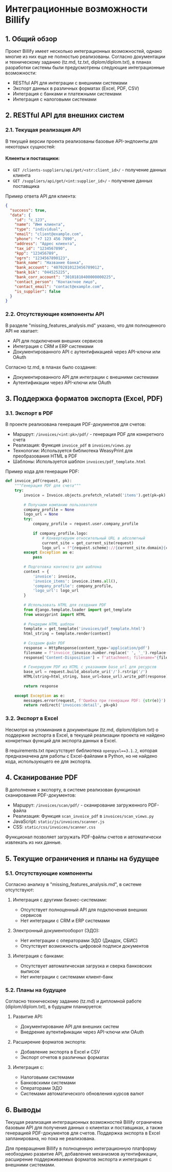 # Интеграционные возможности Billify

## 1. Общий обзор

Проект Billify имеет несколько интеграционных возможностей, однако многие из них еще не полностью реализованы. Согласно документации и техническому заданию (tz.md, tz.txt, diplom/diplom.txt), в планах разработки системы были предусмотрены следующие интеграционные возможности:

- RESTful API для интеграции с внешними системами
- Экспорт данных в различных форматах (Excel, PDF, CSV)
- Интеграция с банками и платежными системами
- Интеграция с налоговыми системами

## 2. RESTful API для внешних систем

### 2.1. Текущая реализация API

В текущей версии проекта реализованы базовые API-эндпоинты для некоторых сущностей:

#### Клиенты и поставщики:

- `GET /clients-suppliers/api/get/<str:client_id>/` - получение данных клиента
- `GET /suppliers/api/get/<int:supplier_id>/` - получение данных поставщика

Пример ответа API для клиента:
```json
{
  "success": true,
  "data": {
    "id": "c_123",
    "name": "Имя клиента",
    "type": "individual",
    "email": "client@example.com",
    "phone": "+7 123 456 7890",
    "address": "Адрес клиента",
    "tax_id": "1234567890",
    "kpp": "123456789",
    "ogrn": "1234567890123",
    "bank_name": "Название банка",
    "bank_account": "40702810123456789012",
    "bank_bik": "044525225",
    "bank_corr_account": "30101810400000000225",
    "contact_person": "Контактное лицо",
    "contact_email": "contact@example.com",
    "is_supplier": false
  }
}
```

### 2.2. Отсутствующие компоненты API

В разделе "missing_features_analysis.md" указано, что для полноценного API не хватает:
- API для подключения внешних сервисов
- Интеграция с CRM и ERP системами
- Документированного API с аутентификацией через API-ключи или OAuth

Согласно tz.md, в планах было создание:
- Документированного API для интеграции с внешними системами
- Аутентификации через API-ключи или OAuth

## 3. Поддержка форматов экспорта (Excel, PDF)

### 3.1. Экспорт в PDF

В проекте реализована генерация PDF-документов для счетов:

- Маршрут: `/invoices/<int:pk>/pdf/` - генерация PDF для конкретного счета
- Реализация: Функция `invoice_pdf` в `invoices/views.py`
- Технологии: Используется библиотека WeasyPrint для преобразования HTML в PDF
- Шаблоны: Используется шаблон `invoices/pdf_template.html`

Пример кода для генерации PDF:
```python
def invoice_pdf(request, pk):
    """Генерация PDF для счета"""
    try:
        invoice = Invoice.objects.prefetch_related('items').get(pk=pk)
        
        # Получаем компанию пользователя
        company_profile = None
        logo_url = None
        try:
            company_profile = request.user.company_profile
            
            if company_profile.logo:
                # Конвертируем относительный URL в абсолютный
                current_site = get_current_site(request)
                logo_url = f"{request.scheme}://{current_site.domain}{company_profile.logo.url}"
        except Exception as e:
            pass
        
        # Подготовка контекста для шаблона
        context = {
            'invoice': invoice,
            'invoice_items': invoice.items.all(),
            'company_profile': company_profile,
            'logo_url': logo_url
        }
        
        # Использовать HTML для создания PDF
        from django.template.loader import get_template
        from weasyprint import HTML
        
        # Рендерим HTML шаблон
        template = get_template('invoices/pdf_template.html')
        html_string = template.render(context)
        
        # Создаем файл PDF
        response = HttpResponse(content_type='application/pdf')
        filename = f"invoice_{invoice.number.replace(' ', '_').replace('/', '_')}.pdf"
        response['Content-Disposition'] = f'attachment; filename="{filename}"'
        
        # Генерируем PDF из HTML с указанием base_url для ресурсов
        base_url = request.build_absolute_uri('/').rstrip('/')
        HTML(string=html_string, base_url=base_url).write_pdf(response)
        
        return response
        
    except Exception as e:
        messages.error(request, f'Ошибка при генерации PDF: {str(e)}')
        return redirect('invoices:detail', pk=pk)
```

### 3.2. Экспорт в Excel

Несмотря на упоминания в документации (tz.md, diplom/diplom.txt) о поддержке экспорта в Excel, в текущей реализации проекта не найдено конкретных функций для экспорта данных в Excel.

В requirements.txt присутствует библиотека `openpyxl==3.1.2`, которая предназначена для работы с Excel-файлами в Python, но не найдено кода, использующего ее для экспорта.

## 4. Сканирование PDF

В дополнение к экспорту, в системе реализован функционал сканирования PDF-документов:

- Маршрут: `/invoices/scan/pdf/` - сканирование загруженного PDF-файла
- Реализация: Функция `scan_invoice_pdf` в `invoices/scan_views.py`
- JavaScript: `static/js/invoices/scanner.js`
- CSS: `static/css/invoices/scanner.css`

Функционал позволяет загружать PDF-файлы счетов и автоматически извлекать из них данные.

## 5. Текущие ограничения и планы на будущее

### 5.1. Отсутствующие компоненты

Согласно анализу в "missing_features_analysis.md", в системе отсутствуют:

1. Интеграция с другими бизнес-системами:
   - Отсутствует полноценный API для подключения внешних сервисов
   - Нет интеграции с CRM и ERP системами

2. Электронный документооборот (ЭДО):
   - Нет интеграции с операторами ЭДО (Диадок, СБИС)
   - Отсутствует возможность цифровой подписи документов

3. Интеграция с банками:
   - Отсутствует автоматическая загрузка и сверка банковских выписок
   - Нет интеграции с системами клиент-банк

### 5.2. Планы на будущее

Согласно техническому заданию (tz.md) и дипломной работе (diplom/diplom.txt), в будущем планируется:

1. Развитие API:
   - Документирование API для внешних систем
   - Внедрение аутентификации через API-ключи или OAuth

2. Расширение форматов экспорта:
   - Добавление экспорта в Excel и CSV
   - Экспорт отчетов в различных форматах

3. Интеграция с:
   - Налоговыми системами
   - Банковскими системами
   - Операторами ЭДО
   - Системами автоматического обновления курсов валют

## 6. Выводы

Текущая реализация интеграционных возможностей Billify ограничена базовым API для получения данных о клиентах и поставщиках, а также генерацией PDF-документов для счетов. Поддержка экспорта в Excel запланирована, но пока не реализована.

Для превращения Billify в полноценную интеграционную платформу необходимо развитие API, добавление механизмов аутентификации, расширение поддерживаемых форматов экспорта и интеграция с внешними системами. 
